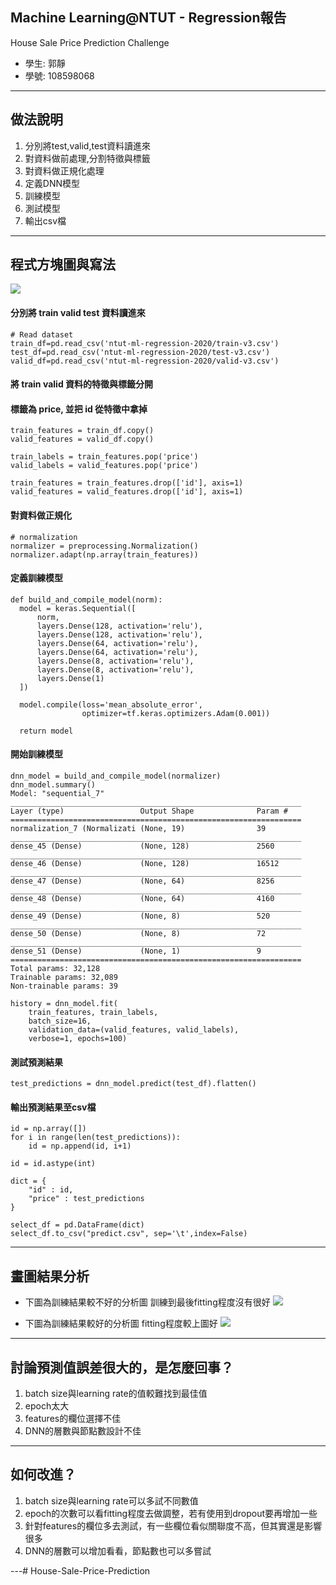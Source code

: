## Machine Learning@NTUT - Regression報告
House Sale Price Prediction Challenge

- 學生: 郭靜
- 學號: 108598068

---

## 做法說明
1. 分別將test,valid,test資料讀進來
2. 對資料做前處理,分割特徵與標籤
3. 對資料做正規化處理
4. 定義DNN模型
5. 訓練模型
6. 測試模型
7. 輸出csv檔


---

## 程式方塊圖與寫法

![](https://i.imgur.com/a1wQRtp.png)



#### 分別將 train valid test 資料讀進來
```
# Read dataset
train_df=pd.read_csv('ntut-ml-regression-2020/train-v3.csv')
test_df=pd.read_csv('ntut-ml-regression-2020/test-v3.csv')
valid_df=pd.read_csv('ntut-ml-regression-2020/valid-v3.csv')
```

#### 將 train valid 資料的特徵與標籤分開
#### 標籤為 price, 並把 id 從特徵中拿掉
```
train_features = train_df.copy()
valid_features = valid_df.copy()

train_labels = train_features.pop('price')
valid_labels = valid_features.pop('price')

train_features = train_features.drop(['id'], axis=1)
valid_features = valid_features.drop(['id'], axis=1)
```
#### 對資料做正規化
```
# normalization
normalizer = preprocessing.Normalization()
normalizer.adapt(np.array(train_features))
```

#### 定義訓練模型
```
def build_and_compile_model(norm):
  model = keras.Sequential([
      norm,
      layers.Dense(128, activation='relu'),
      layers.Dense(128, activation='relu'),
      layers.Dense(64, activation='relu'),
      layers.Dense(64, activation='relu'),
      layers.Dense(8, activation='relu'),
      layers.Dense(8, activation='relu'),
      layers.Dense(1)
  ])

  model.compile(loss='mean_absolute_error',
                optimizer=tf.keras.optimizers.Adam(0.001))

  return model
```

#### 開始訓練模型
```
dnn_model = build_and_compile_model(normalizer)
dnn_model.summary()
Model: "sequential_7"
_________________________________________________________________
Layer (type)                 Output Shape              Param #   
=================================================================
normalization_7 (Normalizati (None, 19)                39        
_________________________________________________________________
dense_45 (Dense)             (None, 128)               2560      
_________________________________________________________________
dense_46 (Dense)             (None, 128)               16512     
_________________________________________________________________
dense_47 (Dense)             (None, 64)                8256      
_________________________________________________________________
dense_48 (Dense)             (None, 64)                4160      
_________________________________________________________________
dense_49 (Dense)             (None, 8)                 520       
_________________________________________________________________
dense_50 (Dense)             (None, 8)                 72        
_________________________________________________________________
dense_51 (Dense)             (None, 1)                 9         
=================================================================
Total params: 32,128
Trainable params: 32,089
Non-trainable params: 39
```
```
history = dnn_model.fit(
    train_features, train_labels,
    batch_size=16,
    validation_data=(valid_features, valid_labels),
    verbose=1, epochs=100)
```

#### 測試預測結果
```
test_predictions = dnn_model.predict(test_df).flatten()
```
#### 輸出預測結果至csv檔
```
id = np.array([])
for i in range(len(test_predictions)):
    id = np.append(id, i+1)

id = id.astype(int)

dict = {
    "id" : id,
    "price" : test_predictions
}

select_df = pd.DataFrame(dict)
select_df.to_csv("predict.csv", sep='\t',index=False)
```

---

## 畫圖結果分析
* 下圖為訓練結果較不好的分析圖
訓練到最後fitting程度沒有很好
![](https://i.imgur.com/ppG604C.png)

* 下圖為訓練結果較好的分析圖
fitting程度較上圖好
![](https://i.imgur.com/H1uINvu.png)

---

## 討論預測值誤差很大的，是怎麼回事？
1. batch size與learning rate的值較難找到最佳值
2. epoch太大
3. features的欄位選擇不佳
4. DNN的層數與節點數設計不佳

---

## 如何改進？
1. batch size與learning rate可以多試不同數值
2. epoch的次數可以看fitting程度去做調整，若有使用到dropout要再增加一些
3. 針對features的欄位多去測試，有一些欄位看似關聯度不高，但其實還是影響很多
4. DNN的層數可以增加看看，節點數也可以多嘗試

---# House-Sale-Price-Prediction
